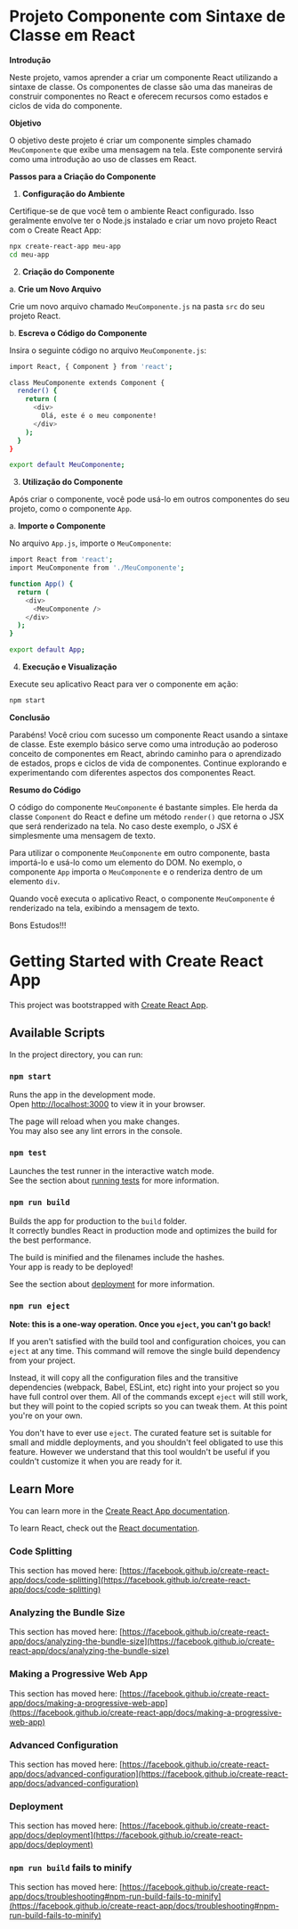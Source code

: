 # Projeto Componente com Sintaxe de Classe em React

**Introdução**

Neste projeto, vamos aprender a criar um componente React utilizando a sintaxe de classe. Os componentes de classe são uma das maneiras de construir componentes no React e oferecem recursos como estados e ciclos de vida do componente.

**Objetivo**

O objetivo deste projeto é criar um componente simples chamado `MeuComponente` que exibe uma mensagem na tela. Este componente servirá como uma introdução ao uso de classes em React.

**Passos para a Criação do Componente**

1. **Configuração do Ambiente**

Certifique-se de que você tem o ambiente React configurado. Isso geralmente envolve ter o Node.js instalado e criar um novo projeto React com o Create React App:

```bash
npx create-react-app meu-app
cd meu-app
```

2. **Criação do Componente**

a. **Crie um Novo Arquivo**

Crie um novo arquivo chamado `MeuComponente.js` na pasta `src` do seu projeto React.

b. **Escreva o Código do Componente**

Insira o seguinte código no arquivo `MeuComponente.js`:

```bash
import React, { Component } from 'react';

class MeuComponente extends Component {
  render() {
    return (
      <div>
        Olá, este é o meu componente!
      </div>
    );
  }
}

export default MeuComponente;
```
 
3. **Utilização do Componente**

Após criar o componente, você pode usá-lo em outros componentes do seu projeto, como o componente `App`.

a. **Importe o Componente**

No arquivo `App.js`, importe o `MeuComponente`:

```bash
import React from 'react';
import MeuComponente from './MeuComponente';

function App() {
  return (
    <div>
      <MeuComponente />
    </div>
  );
}

export default App;
```

4. **Execução e Visualização**

Execute seu aplicativo React para ver o componente em ação:

```bash
npm start
```

**Conclusão**

Parabéns! Você criou com sucesso um componente React usando a sintaxe de classe. Este exemplo básico serve como uma introdução ao poderoso conceito de componentes em React, abrindo caminho para o aprendizado de estados, props e ciclos de vida de componentes. Continue explorando e experimentando com diferentes aspectos dos componentes React.

**Resumo do Código**

O código do componente `MeuComponente` é bastante simples. Ele herda da classe `Component` do React e define um método `render()` que retorna o JSX que será renderizado na tela. No caso deste exemplo, o JSX é simplesmente uma mensagem de texto.

Para utilizar o componente `MeuComponente` em outro componente, basta importá-lo e usá-lo como um elemento do DOM. No exemplo, o componente `App` importa o `MeuComponente` e o renderiza dentro de um elemento `div`.

Quando você executa o aplicativo React, o componente `MeuComponente` é renderizado na tela, exibindo a mensagem de texto.

Bons Estudos!!!

# Getting Started with Create React App

This project was bootstrapped with [Create React App](https://github.com/facebook/create-react-app).

## Available Scripts

In the project directory, you can run:

### `npm start`

Runs the app in the development mode.\
Open [http://localhost:3000](http://localhost:3000) to view it in your browser.

The page will reload when you make changes.\
You may also see any lint errors in the console.

### `npm test`

Launches the test runner in the interactive watch mode.\
See the section about [running tests](https://facebook.github.io/create-react-app/docs/running-tests) for more information.

### `npm run build`

Builds the app for production to the `build` folder.\
It correctly bundles React in production mode and optimizes the build for the best performance.

The build is minified and the filenames include the hashes.\
Your app is ready to be deployed!

See the section about [deployment](https://facebook.github.io/create-react-app/docs/deployment) for more information.

### `npm run eject`

**Note: this is a one-way operation. Once you `eject`, you can't go back!**

If you aren't satisfied with the build tool and configuration choices, you can `eject` at any time. This command will remove the single build dependency from your project.

Instead, it will copy all the configuration files and the transitive dependencies (webpack, Babel, ESLint, etc) right into your project so you have full control over them. All of the commands except `eject` will still work, but they will point to the copied scripts so you can tweak them. At this point you're on your own.

You don't have to ever use `eject`. The curated feature set is suitable for small and middle deployments, and you shouldn't feel obligated to use this feature. However we understand that this tool wouldn't be useful if you couldn't customize it when you are ready for it.

## Learn More

You can learn more in the [Create React App documentation](https://facebook.github.io/create-react-app/docs/getting-started).

To learn React, check out the [React documentation](https://reactjs.org/).

### Code Splitting

This section has moved here: [https://facebook.github.io/create-react-app/docs/code-splitting](https://facebook.github.io/create-react-app/docs/code-splitting)

### Analyzing the Bundle Size

This section has moved here: [https://facebook.github.io/create-react-app/docs/analyzing-the-bundle-size](https://facebook.github.io/create-react-app/docs/analyzing-the-bundle-size)

### Making a Progressive Web App

This section has moved here: [https://facebook.github.io/create-react-app/docs/making-a-progressive-web-app](https://facebook.github.io/create-react-app/docs/making-a-progressive-web-app)

### Advanced Configuration

This section has moved here: [https://facebook.github.io/create-react-app/docs/advanced-configuration](https://facebook.github.io/create-react-app/docs/advanced-configuration)

### Deployment

This section has moved here: [https://facebook.github.io/create-react-app/docs/deployment](https://facebook.github.io/create-react-app/docs/deployment)

### `npm run build` fails to minify

This section has moved here: [https://facebook.github.io/create-react-app/docs/troubleshooting#npm-run-build-fails-to-minify](https://facebook.github.io/create-react-app/docs/troubleshooting#npm-run-build-fails-to-minify)
